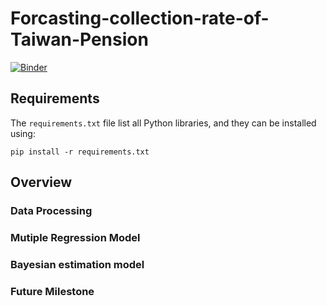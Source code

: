 # Forcasting-collection-rate-of-Taiwan-Pension
[![Binder](https://mybinder.org/badge_logo.svg)](https://mybinder.org/v2/gh/Jiayikung/Forcasting-collection-rate-of-Taiwan-Pension/main?labpath=Kung_Pension_Final.ipynb)

## Requirements
The `requirements.txt` file list all Python libraries, and they can be installed using:
```
pip install -r requirements.txt
```
## Overview
### Data Processing
### Mutiple Regression Model
### Bayesian estimation model
### Future Milestone
